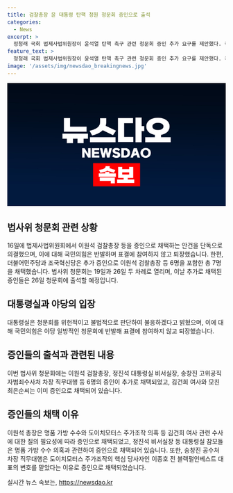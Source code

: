 ```yaml
---
title: 검찰총장 윤 대통령 탄핵 청원 청문회 증인으로 출석
categories:
  - News
excerpt: >
  정청래 국회 법제사법위원장이 윤석열 탄핵 촉구 관련 청문회 증인 추가 요구를 제안했다. 국민의힘이 반발하며 퇴장하자, 야당과 청와대는 청문회 불응을 선언했다. 더불어민주당과 조국혁신당은 이원석 총장 등 6명의 추가 증인을 선정했고, 청문회는 19일과 26일에 열릴 예정이다. 청와대는 청문회 불응 방침을 밝혔으며, 여사의 주가조작 의혹을 고려해 청문회의 타협을 거부하고 있다.
feature_text: >
  정청래 국회 법제사법위원장이 윤석열 탄핵 촉구 관련 청문회 증인 추가 요구를 제안했다. 국민의힘이 반발하며 퇴장하자, 야당과 청와대는 청문회 불응을 선언했다. 더불어민주당과 조국혁신당은 이원석 총장 등 6명의 추가 증인을 선정했고, 청문회는 19일과 26일에 열릴 예정이다. 청와대는 청문회 불응 방침을 밝혔으며, 여사의 주가조작 의혹을 고려해 청문회의 타협을 거부하고 있다.
image: '/assets/img/newsdao_breakingnews.jpg'
---
```


<p><img src="/assets/img/newsdao_breakingnews.jpg" alt="implanttips 속보" /></p>

<h2 data-ke-size="size26">법사위 청문회 관련 상황</h2>

<p data-ke-size="size16">16일에 법제사법위원회에서 이원석 검찰총장 등을 증인으로 채택하는 안건을 단독으로 의결했으며, 이에 대해 국민의힘은 반발하며 표결에 참여하지 않고 퇴장했습니다. 한편, 더불어민주당과 조국혁신당은 추가 증인으로 이원석 검찰총장 등 6명을 포함한 총 7명을 채택했습니다. 법사위 청문회는 19일과 26일 두 차례로 열리며, 이날 추가로 채택된 증인들은 26일 청문회에 출석할 예정입니다.</p>

<h2 data-ke-size="size26">대통령실과 야당의 입장</h2>

<p data-ke-size="size16">대통령실은 청문회를 위헌적이고 불법적으로 판단하여 불응하겠다고 밝혔으며, 이에 대해 국민의힘은 야당 일방적인 청문회에 반발해 표결에 참여하지 않고 퇴장했습니다.</p>

<h2 data-ke-size="size26">증인들의 출석과 관련된 내용</h2>

<p data-ke-size="size16">이번 법사위 청문회에는 이원석 검찰총장, 정진석 대통령실 비서실장, 송창진 고위공직자범죄수사처 차장 직무대행 등 6명의 증인이 추가로 채택되었고, 김건희 여사와 모친 최은순씨는 이미 증인으로 채택되어 있습니다.</p>

<h2 data-ke-size="size26">증인들의 채택 이유</h2>

<p data-ke-size="size16">이원석 총장은 명품 가방 수수와 도이치모터스 주가조작 의혹 등 김건희 여사 관련 수사에 대한 질의 필요성에 따라 증인으로 채택되었고, 정진석 비서실장 등 대통령실 참모들은 명품 가방 수수 의혹과 관련하여 증인으로 채택되어 있습니다. 또한, 송창진 공수처 차장 직무대행은 도이치모터스 주가조작의 핵심 당사자인 이종호 전 블랙펄인베스트 대표의 변호를 맡았다는 이유로 증인으로 채택되었습니다.</p>
실시간 뉴스 속보는, <a href="https://newsdao.kr" rel="dofollow">https://newsdao.kr</a>


